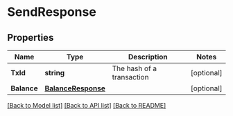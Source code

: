 # SendResponse

## Properties

Name | Type | Description | Notes
------------ | ------------- | ------------- | -------------
**TxId** | **string** | The hash of a transaction | [optional] 
**Balance** | [**BalanceResponse**](BalanceResponse.md) |  | [optional] 

[[Back to Model list]](../README.md#documentation-for-models) [[Back to API list]](../README.md#documentation-for-api-endpoints) [[Back to README]](../README.md)


